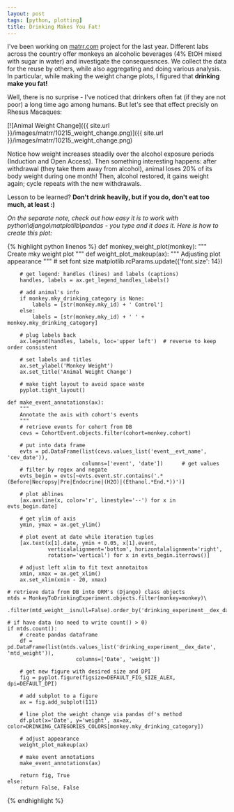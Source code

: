 ```yaml
---
layout: post
tags: [python, plotting]
title: Drinking Makes You Fat!
---
```

I've been working on [matrr.com](http://matrr.com/) project for the last year. Different labs across the country offer monkeys an alcoholic beverages (4% EtOH mixed with sugar in water) and investigate the consequesnces. We collect the data for the reuse by others, while also aggregating and doing various analysis. 
In particular, while making the weight change plots, I figured that **drinking make you fat!**

Well, there is no surprise - I've noticed that drinkers often fat (if they are not poor) a long time ago among humans. But let's see that effect precisly on Rhesus Macaques:

[![Animal Weight Change]({{ site.url }}/images/matrr/10215_weight_change.png)]({{ site.url }}/images/matrr/10215_weight_change.png)

Notice how weight increases steadily over the alcohol exposure periods (Induction and Open Access). Then something interesting happens: after withdrawal (they take them away from alcohol), animal loses 20% of its body weight during one month! Then, alcohol restored, it gains weight again; cycle repeats with the new withdrawals. 

Lesson to be learned? **Don't drink heavily, but if you do, don't eat too much, at least :)**

*On the separate note, check out how easy it is to work with python\django\matplotlib\pandas - you type and it does it. Here is how to create this plot:*

{% highlight python linenos %}
def monkey_weight_plot(monkey):
    """
    Create mky weight plot
    """
    def weight_plot_makeup(ax):
        """
         Adjusting plot appearance
        """
        # set font size
        matplotlib.rcParams.update({'font.size': 14})

        # get legend: handles (lines) and labels (captions)
        handles, labels = ax.get_legend_handles_labels()

        # add animal's info
        if monkey.mky_drinking_category is None:
            labels = [str(monkey.mky_id) + ' Control']
        else:
            labels = [str(monkey.mky_id) + ' ' + monkey.mky_drinking_category]

        # plug labels back
        ax.legend(handles, labels, loc='upper left')  # reverse to keep order consistent

        # set labels and titles
        ax.set_ylabel('Monkey Weight')
        ax.set_title('Animal Weight Change')

        # make tight layout to avoid space waste
        pyplot.tight_layout()

    def make_event_annotations(ax):
        """
        Annotate the axis with cohort's events
        """
        # retrieve events for cohort from DB
        cevs = CohortEvent.objects.filter(cohort=monkey.cohort)

        # put into data frame
        evts = pd.DataFrame(list(cevs.values_list('event__evt_name', 'cev_date')),
                            columns=['event', 'date'])      # get values
        # filter by regex and negate
        evts_begin = evts[~evts.event.str.contains('.*(Before|Necropsy|Pre|Endocrine|(H2O)|(Ethanol.*End.*))')]

        # plot ablines
        [ax.axvline(x, color='r', linestyle='--') for x in evts_begin.date]

        # get ylim of axis
        ymin, ymax = ax.get_ylim()

        # plot event at date while iteration tuples
        [ax.text(x[1].date, ymin + 0.05, x[1].event,
                 verticalalignment='bottom', horizontalalignment='right',
                 rotation='vertical') for x in evts_begin.iterrows()]

        # adjust left xlim to fit text annotaiton
        xmin, xmax = ax.get_xlim()
        ax.set_xlim(xmin - 20, xmax)

    # retrieve data from DB into ORM's (Django) class objects
    mtds = MonkeyToDrinkingExperiment.objects.filter(monkey=monkey)\
        .filter(mtd_weight__isnull=False).order_by('drinking_experiment__dex_date')

    # if have data (no need to write count() > 0)
    if mtds.count():
        # create pandas dataframe
        df = pd.DataFrame(list(mtds.values_list('drinking_experiment__dex_date', 'mtd_weight')),
                          columns=['Date', 'weight'])

        # get new figure with desired size and DPI
        fig = pyplot.figure(figsize=DEFAULT_FIG_SIZE_ALEX, dpi=DEFAULT_DPI)

        # add subplot to a figure
        ax = fig.add_subplot(111)

        # line plot the weight change via pandas df's method
        df.plot(x='Date', y='weight', ax=ax, color=DRINKING_CATEGORIES_COLORS[monkey.mky_drinking_category])

        # adjust appearance
        weight_plot_makeup(ax)

        # make event annotations
        make_event_annotations(ax)

        return fig, True
    else:
        return False, False
{% endhighlight %}

